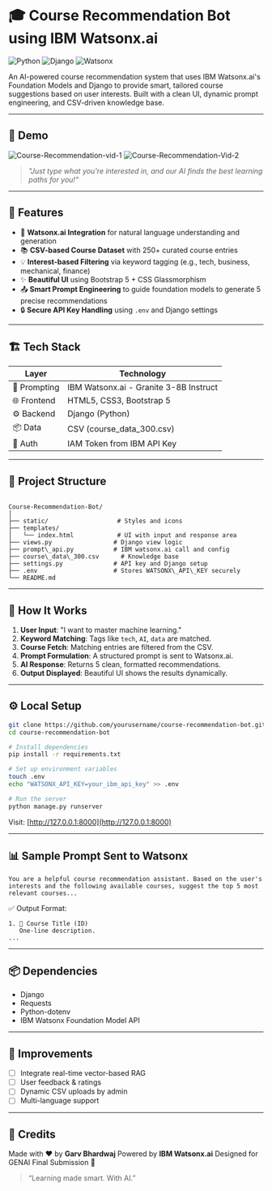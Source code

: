 # 🎓 Course Recommendation Bot using IBM Watsonx.ai

![Python](https://img.shields.io/badge/Python-3.10-blue.svg)
![Django](https://img.shields.io/badge/Django-4.x-green.svg)
![Watsonx](https://img.shields.io/badge/IBM-watsonx.ai-ff9900?logo=ibm)

An AI-powered course recommendation system that uses IBM Watsonx.ai's Foundation Models and Django to provide smart, tailored course suggestions based on user interests. Built with a clean UI, dynamic prompt engineering, and CSV-driven knowledge base.

---

## 📸 Demo

![Course-Recommendation-vid-1](https://github.com/user-attachments/assets/32ea7741-fb4d-4bcc-93e3-027a77cf7005)
![Course-Recommendation-Vid-2](https://github.com/user-attachments/assets/2ad4b454-c1eb-4b31-9766-644080f9f5d5)


> _"Just type what you're interested in, and our AI finds the best learning paths for you!"_

---

## 🚀 Features

- 🧠 **Watsonx.ai Integration** for natural language understanding and generation
- 📚 **CSV-based Course Dataset** with 250+ curated course entries
- 💡 **Interest-based Filtering** via keyword tagging (e.g., tech, business, mechanical, finance)
- ✨ **Beautiful UI** using Bootstrap 5 + CSS Glassmorphism
- 📤 **Smart Prompt Engineering** to guide foundation models to generate 5 precise recommendations
- 🔒 **Secure API Key Handling** using `.env` and Django settings

---

## 🏗️ Tech Stack

| Layer         | Technology                     |
|--------------|--------------------------------|
| 💬 Prompting  | IBM Watsonx.ai - Granite 3-8B Instruct |
| 🌐 Frontend   | HTML5, CSS3, Bootstrap 5       |
| ⚙️ Backend    | Django (Python)                |
| 📦 Data       | CSV (course_data_300.csv)      |
| 🔐 Auth       | IAM Token from IBM API Key     |

---

## 📁 Project Structure

```

Course-Recommendation-Bot/
│
├── static/                   # Styles and icons
├── templates/
│   └── index.html            # UI with input and response area
├── views.py                 # Django view logic
├── prompt\_api.py           # IBM watsonx.ai call and config
├── course\_data\_300.csv      # Knowledge base
├── settings.py              # API key and Django setup
├── .env                     # Stores WATSONX\_API\_KEY securely
└── README.md

````

---

## 🧪 How It Works

1. **User Input**: "I want to master machine learning."
2. **Keyword Matching**: Tags like `tech`, `AI`, `data` are matched.
3. **Course Fetch**: Matching entries are filtered from the CSV.
4. **Prompt Formulation**: A structured prompt is sent to Watsonx.ai.
5. **AI Response**: Returns 5 clean, formatted recommendations.
6. **Output Displayed**: Beautiful UI shows the results dynamically.

---

## ⚙️ Local Setup

```bash
git clone https://github.com/yourusername/course-recommendation-bot.git
cd course-recommendation-bot

# Install dependencies
pip install -r requirements.txt

# Set up environment variables
touch .env
echo "WATSONX_API_KEY=your_ibm_api_key" >> .env

# Run the server
python manage.py runserver
````

Visit: [http://127.0.0.1:8000](http://127.0.0.1:8000)

---

## 📊 Sample Prompt Sent to Watsonx

```
You are a helpful course recommendation assistant. Based on the user's interests and the following available courses, suggest the top 5 most relevant courses...
```

✅ Output Format:

```
1. 🧠 Course Title (ID)
   One-line description.
...
```

---

## 📦 Dependencies

* Django
* Requests
* Python-dotenv
* IBM Watsonx Foundation Model API

---

## 🧠 Improvements

* [ ] Integrate real-time vector-based RAG
* [ ] User feedback & ratings
* [ ] Dynamic CSV uploads by admin
* [ ] Multi-language support

---

## 🙏 Credits

Made with ❤️ by **Garv Bhardwaj**
Powered by **IBM Watsonx.ai**
Designed for GENAI Final Submission 📘

> “Learning made smart. With AI.”
